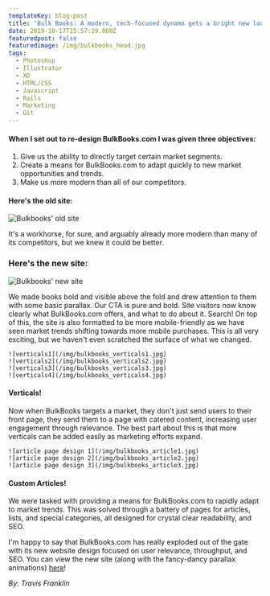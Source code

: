 ```yaml
---
templateKey: blog-post
title: 'Bulk Books: A modern, tech-focused dynamo gets a bright new look.'
date: 2019-10-17T15:57:29.860Z
featuredpost: false
featuredimage: /img/bulkbooks_head.jpg
tags:
  - Photoshop
  - Illustrator
  - XD
  - HTML/CSS
  - Javascript
  - Rails
  - Marketing
  - Git
---
```


#### When I set out to re-design BulkBooks.com I was given three objectives:  
1. Give us the ability to directly target certain market segments.  
2. Create a means for BulkBooks.com to adapt quickly to new market opportunities and trends.  
3. Make us more modern than all of our competitors.  

#### Here's the old site:

![Bulkbooks' old site](/img/bulkbooks_oldsite.jpg)

It's a workhorse, for sure, and arguably already more modern than many of its competitors, but we knew it could be better.

### Here's the new site:

![Bulkbooks' new site](/img/bulkbooks_head.jpg)

We made books bold and visible above the fold and drew attention to them with some basic parallax. Our CTA is pure and bold. Site visitors now know clearly what BulkBooks.com offers, and what to do about it. Search! On top of this, the site is also formatted to be more mobile-friendly as we have seen market trends shifting towards more mobile purchases. This is all very exciting, but we haven't even scratched the surface of what we changed.

```grid|4
![verticals1](/img/bulkbooks_verticals1.jpg)
![verticals2](/img/bulkbooks_verticals2.jpg)
![verticals3](/img/bulkbooks_verticals3.jpg)
![verticals4](/img/bulkbooks_verticals4.jpg)
```

#### Verticals!

Now when BulkBooks targets a market, they don't just send users to their front page, they send them to a page with catered content, increasing user engagement through relevance. The best part about this is that more verticals can be added easily as marketing efforts expand.

```grid|3
![article page design 1](/img/bulkbooks_article1.jpg) 
![article page design 2](/img/bulkbooks_article2.jpg) 
![article page design 3](/img/bulkbooks_article3.jpg)
```

#### Custom Articles!

We were tasked with providing a means for BulkBooks.com to rapidly adapt to market trends. This was solved through a battery of pages for articles, lists, and special categories, all designed for crystal clear readability, and SEO.

I'm happy to say that BulkBooks.com has really exploded out of the gate with its new website design focused on user relevance, throughput, and SEO. You can view the new site (along with the fancy-dancy parallax animations) [here](http://www.bulkbooks.com)!

_By: Travis Franklin_